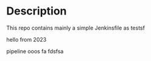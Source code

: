 # Description

This repo contains mainly a simple Jenkinsfile
as
testsf

hello from 2023

pipeline ooos fa fdsfsa

